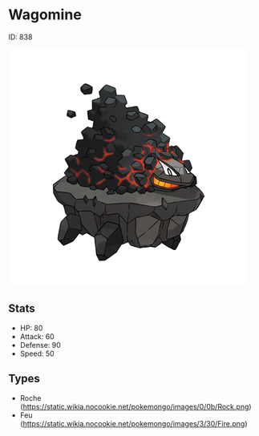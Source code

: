 # Wagomine


ID: 838

![](https://raw.githubusercontent.com/PokeAPI/sprites/master/sprites/pokemon/other/official-artwork/838.png "Wagomine")

## Stats


 - HP: 80
 - Attack: 60
 - Defense: 90
 - Speed: 50

## Types


 - Roche (https://static.wikia.nocookie.net/pokemongo/images/0/0b/Rock.png)
 - Feu (https://static.wikia.nocookie.net/pokemongo/images/3/30/Fire.png)
